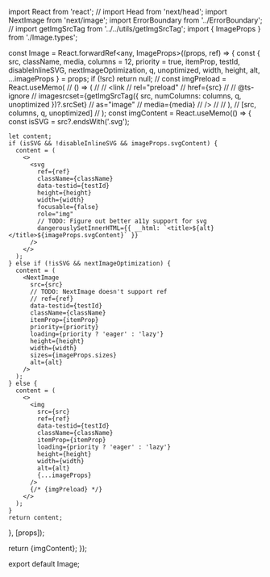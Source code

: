 import React from 'react';
// import Head from 'next/head';
import NextImage from 'next/image';
import ErrorBoundary from '../ErrorBoundary';
// import getImgSrcTag from '../../utils/getImgSrcTag';
import { ImageProps } from './Image.types';

const Image = React.forwardRef<any, ImageProps>((props, ref) => {
  const {
    src,
    className,
    media,
    columns = 12,
    priority = true,
    itemProp,
    testId,
    disableInlineSVG,
    nextImageOptimization,
    q,
    unoptimized,
    width,
    height,
    alt,
    ...imageProps
  } = props;
  if (!src) return null;
  // const imgPreload = React.useMemo(
  //   () => (
  //     <Head>
  //       <link
  //         rel="preload"
  //         href={src}
  //         // @ts-ignore
  //         imagesrcset={getImgSrcTag({ src, numColumns: columns, q, unoptimized })?.srcSet}
  //         as="image"
  //         media={media}
  //       />
  //     </Head>
  //   ),
  //   [src, columns, q, unoptimized]
  // );
  const imgContent = React.useMemo(() => {
    const isSVG = src?.endsWith('.svg');

    let content;
    if (isSVG && !disableInlineSVG && imageProps.svgContent) {
      content = (
        <>
          <svg
            ref={ref}
            className={className}
            data-testid={testId}
            height={height}
            width={width}
            focusable={false}
            role="img"
            // TODO: Figure out better a11y support for svg
            dangerouslySetInnerHTML={{ __html: `<title>${alt}</title>${imageProps.svgContent}` }}
          />
        </>
      );
    } else if (!isSVG && nextImageOptimization) {
      content = (
        <NextImage
          src={src}
          // TODO: NextImage doesn't support ref
          // ref={ref}
          data-testid={testId}
          className={className}
          itemProp={itemProp}
          priority={priority}
          loading={priority ? 'eager' : 'lazy'}
          height={height}
          width={width}
          sizes={imageProps.sizes}
          alt={alt}
        />
      );
    } else {
      content = (
        <>
          <img
            src={src}
            ref={ref}
            data-testid={testId}
            className={className}
            itemProp={itemProp}
            loading={priority ? 'eager' : 'lazy'}
            height={height}
            width={width}
            alt={alt}
            {...imageProps}
          />
          {/* {imgPreload} */}
        </>
      );
    }
    return content;
  }, [props]);

  return <ErrorBoundary>{imgContent}</ErrorBoundary>;
});

export default Image;
